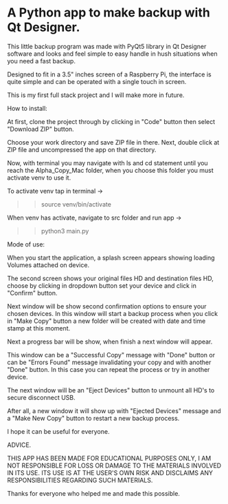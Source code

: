 # A Python app to make backup with Qt Designer. 


This little backup program was made with PyQt5 library in Qt Designer 
software and looks and feel simple to easy handle in hush situations
when you need a fast backup. 

Designed to fit in a 3.5" inches screen of a Raspberry Pi, the 
interface is quite simple and can be operated with a single touch
in screen.

This is my first full stack project and I will make more in future.

How to install:

At first, clone the project through by clicking in "Code" button then 
select "Download ZIP" button. 

Choose your work directory and save ZIP file in there. Next, double click
at ZIP file and uncompressed the app on that directory.

Now, with terminal you may navigate with ls and cd statement
until you reach the Alpha_Copy_Mac folder, when you choose this folder you must
activate venv to use it.

To activate venv tap in terminal ->
>> source venv/bin/activate

When venv has activate, navigate to src folder and run app ->
>>python3 main.py

Mode of use:

When you start the application, a splash screen appears showing
loading Volumes attached on device.

The second screen shows your original files HD and destination
files HD, choose by clicking in dropdown button set your device and
click in "Confirm" button.

Next window will be show second confirmation options to ensure your
chosen devices. In this window will start a backup process when
you click in "Make Copy" button a new folder will be created with
date and time stamp at this moment.

Next a progress bar will be show, when finish a next window will
appear. 

This window can be a "Successful Copy" message with "Done" button
or can be "Errors Found" message invalidating your copy and with
another "Done" button. In this case you can repeat the process or
try in another device.

The next window will be an "Eject Devices" button to unmount all 
HD's to secure disconnect USB. 

After all, a new window it will show up with "Ejected Devices"
message and a "Make New Copy" button to restart a new backup 
process.

I hope it can be useful for everyone. 


ADVICE.

THIS APP HAS BEEN MADE FOR EDUCATIONAL PURPOSES ONLY, I AM NOT 
RESPONSIBLE FOR LOSS OR DAMAGE TO THE MATERIALS INVOLVED IN ITS 
USE. ITS USE IS AT THE USER'S OWN RISK AND DISCLAIMS ANY 
RESPONSIBILITIES REGARDING SUCH MATERIALS.

Thanks for everyone who helped me and made this possible.
